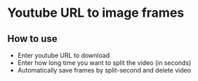 # Youtube URL to image frames

## How to use
- Enter youtube URL to download
- Enter how long time you want to split the video (in seconds)
- Automatically save frames by split-second and delete video